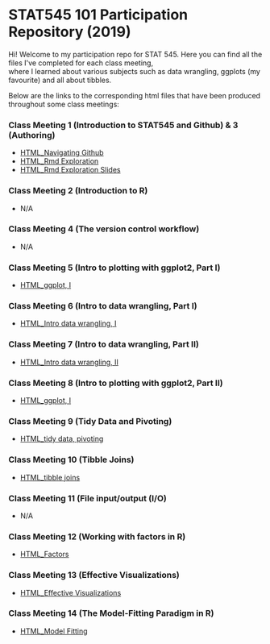 # STAT545 101 Participation Repository (2019)

Hi! Welcome to my participation repo for STAT 545. Here you can find all the files I've completed for each class meeting,  
where I learned about various subjects such as data wrangling, ggplots (my favourite) and all about tibbles. 

Below are the links to the corresponding html files that have been produced throughout some class meetings:

### Class Meeting 1 (Introduction to STAT545 and Github) & 3 (Authoring)
- [HTML_Navigating Github](https://racquellem.github.io/STAT545-participation/Class%20Meeting%201%20%26%203%20Introduction%20to%20STAT545:Github%20%26%20Authoring%20/navigating_github.html)
- [HTML_Rmd Exploration](https://racquellem.github.io/STAT545-participation/Class%20Meeting%201%20%26%203%20Introduction%20to%20STAT545:Github%20%26%20Authoring%20/rmd_exploration.html)
- [HTML_Rmd Exploration Slides](https://racquellem.github.io/STAT545-participation/Class%20Meeting%201%20%26%203%20Introduction%20to%20STAT545:Github%20%26%20Authoring%20/rmd_exploration-slides.html) 

### Class Meeting 2 (Introduction to R)
- N/A

### Class Meeting 4 (The version control workflow)
- N/A

### Class Meeting 5 (Intro to plotting with ggplot2, Part I)
- [HTML_ggplot, I](https://racquellem.github.io/STAT545-participation/Class%20Meeting%205%20Intro%20to%20plotting%20with%20ggplot2%2C%20Part%20I/rm005_ggplot_intro.html)

### Class Meeting 6 (Intro to data wrangling, Part I)
- [HTML_Intro data wrangling, I](https://racquellem.github.io/STAT545-participation/Class%20Meeting%206%20Intro%20to%20data%20wrangling%2C%20Part%20I/rm006_dplyr-exercise.html)

### Class Meeting 7 (Intro to data wrangling, Part II)
- [HTML_Intro data wrangling, II](https://racquellem.github.io/STAT545-participation/Class%20Meeting%207%20Intro%20to%20data%20wrangling%2C%20Part%20II/rm007_exercise.html)

### Class Meeting 8 (Intro to plotting with ggplot2, Part II)
- [HTML_ggplot, I](https://racquellem.github.io/STAT545-participation/Class%20Meeting%208%20Intro%20to%20plotting%20with%20ggplot2%2C%20Part%20II/rm008_exercise.html)

### Class Meeting 9 (Tidy Data and Pivoting)
- [HTML_tidy data, pivoting](https://racquellem.github.io/STAT545-participation/Class%20Meeting%209%20Tidy%20data%20and%20pivoting%20/rm009_exercise.html)

### Class Meeting 10 (Tibble Joins)
- [HTML_tibble joins](https://racquellem.github.io/STAT545-participation/Class%20Meeting%2010%20Tibble%20joins/rm010-Exercises--tibble-joins.html)

### Class Meeting 11 (File input/output (I/O)
- N/A

### Class Meeting 12 (Working with factors in R)
- [HTML_Factors](https://racquellem.github.io/STAT545-participation/Class%20Meeting%2012%20Working%20with%20factors%20in%20R/rm012_factors.html)

### Class Meeting 13 (Effective Visualizations)
- [HTML_Effective Visualizations](https://racquellem.github.io/STAT545-participation/Class%20Meeting%2013%20Effective%20Visualizations/rm013-Effective-Visualizations.html)

### Class Meeting 14 (The Model-Fitting Paradigm in R)
- [HTML_Model Fitting](https://racquellem.github.io/STAT545-participation/rm014_ModelFitting.html)
